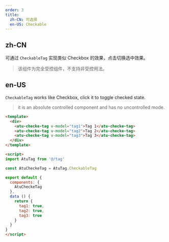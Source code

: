 ```yaml
---
order: 3
title:
  zh-CN: 可选择
  en-US: Checkable
---
```


## zh-CN

可通过 `CheckableTag` 实现类似 Checkbox 的效果，点击切换选中效果。

> 该组件为完全受控组件，不支持非受控用法。

## en-US

`CheckableTag` works like Checkbox, click it to toggle checked state.

> it is an absolute controlled component and has no uncontrolled mode.

```` html
<template>
  <div>
    <atu-checke-tag v-model="tag1">Tag 1</atu-checke-tag>
    <atu-checke-tag v-model="tag2">Tag 2</atu-checke-tag>
    <atu-checke-tag v-model="tag3">Tag 3</atu-checke-tag>
  </div>
</template>

<script>
import AtuTag from '@/tag'

const AtuCheckeTag = AtuTag.CheckableTag

export default {
  components: {
    AtuCheckeTag
  },
  data () {
    return {
      tag1: true,
      tag2: true,
      tag3: true
    }
  }
}
</script>

````
